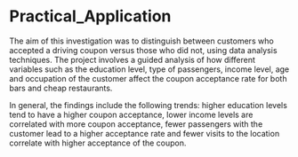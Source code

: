 # Practical_Application
The aim of this investigation was to distinguish between customers who accepted a driving coupon versus those who did not, using data analysis techniques. The project involves a guided analysis of how different variables such as the education level, type of passengers, income level, age and occupation of the customer affect the coupon acceptance rate for both bars and cheap restaurants. 

In general, the findings include the following trends: higher education levels tend to have a higher coupon acceptance, lower income levels are correlated with more coupon acceptance, fewer passengers with the customer lead to a higher acceptance rate and fewer visits to the location correlate with higher acceptance of the coupon. 


